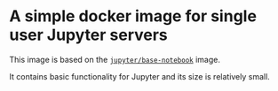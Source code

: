 # A simple docker image for single user Jupyter servers

This image is based on the [`jupyter/base-notebook`](https://jupyter-docker-stacks.readthedocs.io/en/latest/using/selecting.html#core-stacks) image. 

It contains basic functionality for Jupyter and its size is relatively small.
